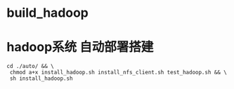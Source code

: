 # build_hadoop
# hadoop系统 自动部署搭建
```
cd ./auto/ && \
 chmod a+x install_hadoop.sh install_nfs_client.sh test_hadoop.sh && \
 sh install_hadoop.sh
```

